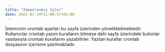 ```yaml
---
title: "Zamanlanmış İşler"
date: 2022-01-19T11:00:57+03:00
---
```


İstemcinin crontab ayarları bu sayfa üzerinden yönetilebilmektedir.
Kullanıcılar crontab  yazım kurallarını bilmese dahi sayfa üzerindeki butonlar vasıtasıyla crontab kurallarını yazabilirler.
Yazılan kurallar crontab  dosyasının içerisine yazılmaktadır.
